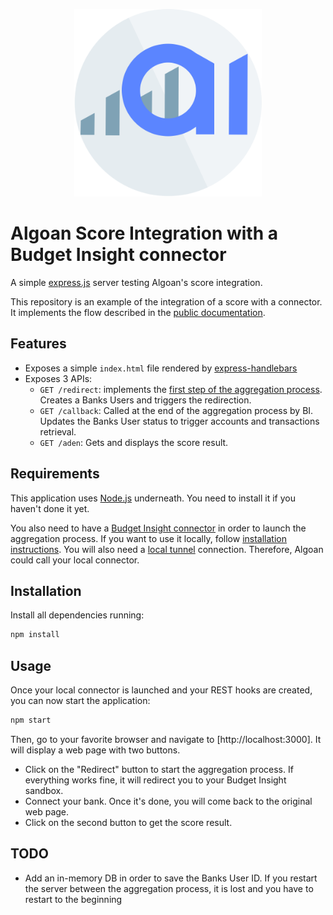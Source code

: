 <p align="center">
  <a href="https://www.algoan.com/" target="blank"><img src="./assets/score.png" width="300" alt="Algoan Score Logo" /></a>
</p>

# Algoan Score Integration with a Budget Insight connector

A simple [express.js](https://expressjs.com) server testing Algoan's score integration.

This repository is an example of the integration of a score with a connector. It implements the flow described in the [public documentation](https://developers.algoan.com/public/docs/quick_start/score_integration/with_a_connector.html).

## Features

- Exposes a simple `index.html` file rendered by [express-handlebars](https://github.com/express-handlebars/express-handlebars)
- Exposes 3 APIs:
  - `GET /redirect`: implements the [first step of the aggregation process](https://developers.algoan.com/public/docs/quick_start/score_integration/with_a_connector.html#1-redirect-the-user). Creates a Banks Users and triggers the redirection.
  - `GET /callback`: Called at the end of the aggregation process by BI. Updates the Banks User status to trigger accounts and transactions retrieval.
  - `GET /aden`: Gets and displays the score result.

## Requirements

This application uses [Node.js](https://nodejs.org/en/) underneath. You need to install it if you haven't done it yet.

You also need to have a [Budget Insight connector](https://github.com/algoan/nestjs-budget-insight-connector) in order to launch the aggregation process. If you want to use it locally, follow [installation instructions](https://github.com/algoan/nestjs-budget-insight-connector#installation). You will also need a [local tunnel](https://localtunnel.github.io/www/) connection. Therefore, Algoan could call your local connector.

## Installation

Install all dependencies running:

```bash
npm install
```

## Usage

Once your local connector is launched and your REST hooks are created, you can now start the application:

```bash
npm start
```

Then, go to your favorite browser and navigate to [http://localhost:3000]. It will display a web page with two buttons.

- Click on the "Redirect" button to start the aggregation process. If everything works fine, it will redirect you to your Budget Insight sandbox.
- Connect your bank. Once it's done, you will come back to the original web page.
- Click on the second button to get the score result.

## TODO

- Add an in-memory DB in order to save the Banks User ID. If you restart the server between the aggregation process, it is lost and you have to restart to the beginning

